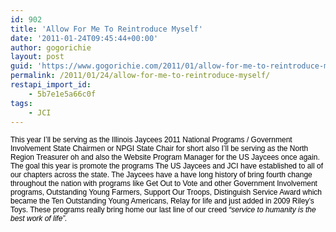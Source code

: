 ```yaml
---
id: 902
title: 'Allow For Me To Reintroduce Myself'
date: '2011-01-24T09:45:44+00:00'
author: gogorichie
layout: post
guid: 'https://www.gogorichie.com/2011/01/allow-for-me-to-reintroduce-myself/'
permalink: /2011/01/24/allow-for-me-to-reintroduce-myself/
restapi_import_id:
    - 5b7e1e5a66c0f
tags:
    - JCI
---
```


<span style="font-family:Arial;font-size:9pt;"><span style="color:#000000;">This year I’ll be serving as the Illinois Jaycees 2011 National Programs / Government Involvement State Chairmen or NPGI State Chair for short also I’ll be serving as the North Region Treasurer oh and also the Website Program Manager for the US Jaycees once again. The goal this year is promote the programs The US Jaycees and JCI have established to all of our chapters across the state. The Jaycees have a have long history of bring fourth change throughout the nation with programs like Get Out to Vote and other Government Involvement programs, Outstanding Young Farmers, Support Our Troops, Distinguish Service Award which became the Ten Outstanding Young Americans, Relay for life and just added in 2009 Riley’s Toys. These programs really bring home our last line of our creed *“service to humanity is the best work of life”.*</span></span>